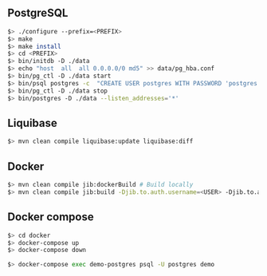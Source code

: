 ## PostgreSQL

``` bash
$> ./configure --prefix=<PREFIX>
$> make
$> make install
$> cd <PREFIX>
$> bin/initdb -D ./data
$> echo "host  all  all 0.0.0.0/0 md5" >> data/pg_hba.conf
$> bin/pg_ctl -D ./data start
$> bin/psql postgres -c  "CREATE USER postgres WITH PASSWORD 'postgres' SUPERUSER;"
$> bin/pg_ctl -D ./data stop
$> bin/postgres -D ./data --listen_addresses='*'
```

## Liquibase

``` bash
$> mvn clean compile liquibase:update liquibase:diff 
```

## Docker

``` bash
$> mvn clean compile jib:dockerBuild # Build locally
$> mvn clean compile jib:build -Djib.to.auth.username=<USER> -Djib.to.auth.password=<PASSWORD> # Build and publish
```

## Docker compose

``` bash
$> cd docker
$> docker-compose up
$> docker-compose down
```

```bash 
$> docker-compose exec demo-postgres psql -U postgres demo
```
